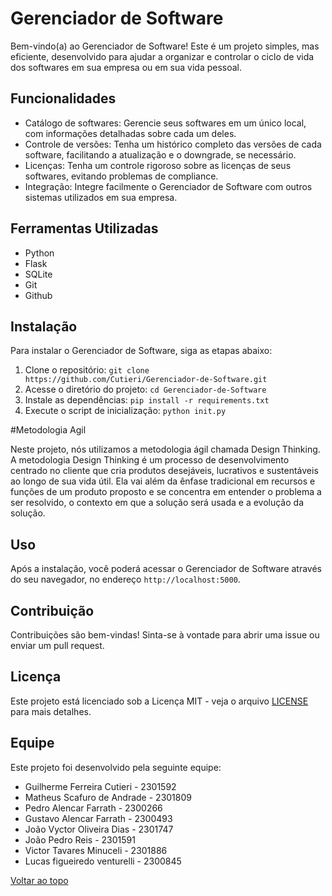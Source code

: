 # Gerenciador de Software

Bem-vindo(a) ao Gerenciador de Software! Este é um projeto simples, mas eficiente, desenvolvido para ajudar a organizar e controlar o ciclo de vida dos softwares em sua empresa ou em sua vida pessoal.

## Funcionalidades

- Catálogo de softwares: Gerencie seus softwares em um único local, com informações detalhadas sobre cada um deles.
- Controle de versões: Tenha um histórico completo das versões de cada software, facilitando a atualização e o downgrade, se necessário.
- Licenças: Tenha um controle rigoroso sobre as licenças de seus softwares, evitando problemas de compliance.
- Integração: Integre facilmente o Gerenciador de Software com outros sistemas utilizados em sua empresa.

## Ferramentas Utilizadas

- Python
- Flask
- SQLite
- Git
- Github

## Instalação

Para instalar o Gerenciador de Software, siga as etapas abaixo:

1. Clone o repositório: `git clone https://github.com/Cutieri/Gerenciador-de-Software.git`
2. Acesse o diretório do projeto: `cd Gerenciador-de-Software`
3. Instale as dependências: `pip install -r requirements.txt`
4. Execute o script de inicialização: `python init.py`

#Metodologia Agil

Neste projeto, nós utilizamos a metodologia ágil chamada Design Thinking. A metodologia Design Thinking é um processo de desenvolvimento centrado no cliente que cria produtos desejáveis, lucrativos e sustentáveis ao longo de sua vida útil. Ela vai além da ênfase tradicional em recursos e funções de um produto proposto e se concentra em entender o problema a ser resolvido, o contexto em que a solução será usada e a evolução da solução.

## Uso

Após a instalação, você poderá acessar o Gerenciador de Software através do seu navegador, no endereço `http://localhost:5000`.

## Contribuição

Contribuições são bem-vindas! Sinta-se à vontade para abrir uma issue ou enviar um pull request.

## Licença

Este projeto está licenciado sob a Licença MIT - veja o arquivo [LICENSE](LICENSE) para mais detalhes.

## Equipe

Este projeto foi desenvolvido pela seguinte equipe:

- Guilherme Ferreira Cutieri - 2301592
- Matheus Scafuro de Andrade - 2301809
- Pedro Alencar Farrath - 2300266
- Gustavo Alencar Farrath - 2300493
- João Vyctor Oliveira Dias - 2301747
- João Pedro Reis - 2301591
- Victor Tavares Minuceli - 2301886
- Lucas figueiredo venturelli - 2300845

[Voltar ao topo](#gerenciador-de-software)

